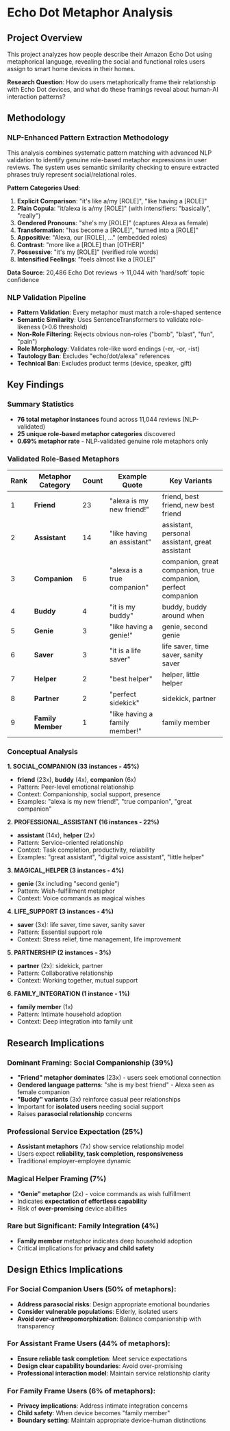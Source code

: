 # Echo Dot Metaphor Analysis

## Project Overview
This project analyzes how people describe their Amazon Echo Dot using metaphorical language, revealing the social and functional roles users assign to smart home devices in their homes.

**Research Question**: How do users metaphorically frame their relationship with Echo Dot devices, and what do these framings reveal about human-AI interaction patterns?

## Methodology

### NLP-Enhanced Pattern Extraction Methodology
This analysis combines systematic pattern matching with advanced NLP validation to identify genuine role-based metaphor expressions in user reviews. The system uses semantic similarity checking to ensure extracted phrases truly represent social/relational roles.

**Pattern Categories Used**:
1. **Explicit Comparison**: "it's like a/my [ROLE]", "like having a [ROLE]"
2. **Plain Copula**: "it/alexa is a/my [ROLE]" (with intensifiers: "basically", "really")
3. **Gendered Pronouns**: "she's my [ROLE]" (captures Alexa as female)
4. **Transformation**: "has become a [ROLE]", "turned into a [ROLE]"
5. **Appositive**: "Alexa, our [ROLE], ..." (embedded roles)
6. **Contrast**: "more like a [ROLE] than [OTHER]"
7. **Possessive**: "it's my [ROLE]" (verified role words)
8. **Intensified Feelings**: "feels almost like a [ROLE]"

**Data Source**: 20,486 Echo Dot reviews → 11,044 with 'hard/soft' topic confidence

### NLP Validation Pipeline
- **Pattern Validation**: Every metaphor must match a role-shaped sentence
- **Semantic Similarity**: Uses SentenceTransformers to validate role-likeness (>0.6 threshold)
- **Non-Role Filtering**: Rejects obvious non-roles ("bomb", "blast", "fun", "pain")
- **Role Morphology**: Validates role-like word endings (-er, -or, -ist)
- **Tautology Ban**: Excludes "echo/dot/alexa" references
- **Technical Ban**: Excludes product terms (device, speaker, gift)

## Key Findings

### Summary Statistics  
- **76 total metaphor instances** found across 11,044 reviews (NLP-validated)
- **25 unique role-based metaphor categories** discovered  
- **0.69% metaphor rate** - NLP-validated genuine role metaphors only

### Validated Role-Based Metaphors

| Rank | Metaphor Category | Count | Example Quote | Key Variants |
|------|------------------|-------|---------------|--------------|
| 1 | **Friend** | 23 | "alexa is my new friend!" | friend, best friend, new best friend |
| 2 | **Assistant** | 14 | "like having an assistant" | assistant, personal assistant, great assistant |
| 3 | **Companion** | 6 | "alexa is a true companion" | companion, great companion, true companion, perfect companion |
| 4 | **Buddy** | 4 | "it is my buddy" | buddy, buddy around when |
| 5 | **Genie** | 3 | "like having a genie!" | genie, second genie |
| 6 | **Saver** | 3 | "it is a life saver" | life saver, time saver, sanity saver |
| 7 | **Helper** | 2 | "best helper" | helper, little helper |
| 8 | **Partner** | 2 | "perfect sidekick" | sidekick, partner |
| 9 | **Family Member** | 1 | "like having a family member!" | family member |

### Conceptual Analysis

**1. SOCIAL_COMPANION (33 instances - 45%)**
- **friend** (23x), **buddy** (4x), **companion** (6x)
- Pattern: Peer-level emotional relationship
- Context: Companionship, social support, presence
- Examples: "alexa is my new friend!", "true companion", "great companion"

**2. PROFESSIONAL_ASSISTANT (16 instances - 22%)**  
- **assistant** (14x), **helper** (2x)
- Pattern: Service-oriented relationship
- Context: Task completion, productivity, reliability
- Examples: "great assistant", "digital voice assistant", "little helper"

**3. MAGICAL_HELPER (3 instances - 4%)**
- **genie** (3x including "second genie")
- Pattern: Wish-fulfillment metaphor
- Context: Voice commands as magical wishes

**4. LIFE_SUPPORT (3 instances - 4%)**
- **saver** (3x): life saver, time saver, sanity saver
- Pattern: Essential support role
- Context: Stress relief, time management, life improvement

**5. PARTNERSHIP (2 instances - 3%)**
- **partner** (2x): sidekick, partner
- Pattern: Collaborative relationship
- Context: Working together, mutual support

**6. FAMILY_INTEGRATION (1 instance - 1%)**
- **family member** (1x)
- Pattern: Intimate household adoption
- Context: Deep integration into family unit

## Research Implications

### Dominant Framing: Social Companionship (39%)
- **"Friend" metaphor dominates** (23x) - users seek emotional connection
- **Gendered language patterns**: "she is my best friend" - Alexa seen as female companion
- **"Buddy" variants** (3x) reinforce casual peer relationships
- Important for **isolated users** needing social support
- Raises **parasocial relationship** concerns

### Professional Service Expectation (25%)
- **Assistant metaphors** (7x) show service relationship model
- Users expect **reliability, task completion, responsiveness**
- Traditional employer-employee dynamic

### Magical Helper Framing (7%)
- **"Genie" metaphor** (2x) - voice commands as wish fulfillment
- Indicates **expectation of effortless capability**
- Risk of **over-promising** device abilities

### Rare but Significant: Family Integration (4%)
- **Family member** metaphor indicates deep household adoption
- Critical implications for **privacy and child safety**

## Design Ethics Implications

### For Social Companion Users (50% of metaphors):
- **Address parasocial risks**: Design appropriate emotional boundaries
- **Consider vulnerable populations**: Elderly, isolated users
- **Avoid over-anthropomorphization**: Balance companionship with transparency

### For Assistant Frame Users (44% of metaphors):
- **Ensure reliable task completion**: Meet service expectations
- **Design clear capability boundaries**: Avoid over-promising
- **Professional interaction model**: Maintain service relationship clarity

### For Family Frame Users (6% of metaphors):
- **Privacy implications**: Address intimate integration concerns
- **Child safety**: When device becomes "family member"
- **Boundary setting**: Maintain appropriate device-human distinctions
